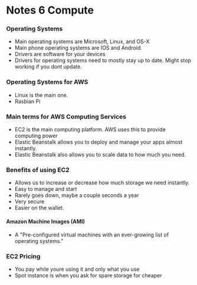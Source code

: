 # Notes 6 Compute

### Operating Systems 
* Main operating systems are Microsoft, Linux, and OS-X
* Main phone operating systems are IOS and Android.
* Drivers are software for your devices
* Drivers for operating systems need to mostly stay up to date. Might stop working if you dont update.
### Operating Systems for AWS
* Linux is the main one.
* Rasbian Pi
### Main terms for AWS Computing Services
* EC2 is the main computing platform. AWS uses this to provide computing power
* Elastic Beanstalk allows you to deploy and manage your apps almost instantly. 
* Elastic Beanstalk also allows you to scale data to how much you need.
### Benefits of using EC2
* Allows us to increase or decrease how much storage we need instantly.
* Easy to manage and start
* Rarely goes down, maybe a couple seconds a year
* Very secure
* Easier on the wallet.
#### Amazon Machine Images (AMI)
* A "Pre-configured virtual machines with an ever-growing list of operating systems."
###  EC2 Pricing
* You pay while youre using it and only what you use
* Spot instance is when you ask for spare storage for cheaper

